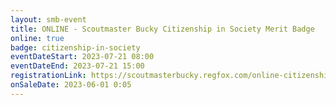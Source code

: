 ```yaml
---
layout: smb-event
title: ONLINE - Scoutmaster Bucky Citizenship in Society Merit Badge
online: true
badge: citizenship-in-society
eventDateStart: 2023-07-21 08:00
eventDateEnd: 2023-07-21 15:00
registrationLink: https://scoutmasterbucky.regfox.com/online-citizenship-in-society-merit-badge---2023-07-21
onSaleDate: 2023-06-01 0:05
---
```

